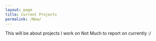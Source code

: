```yaml
---
layout: page
title: Current Projects
permalink: /Now/
---
```


This will be about projects I work on
Not Much to report on currently :/
